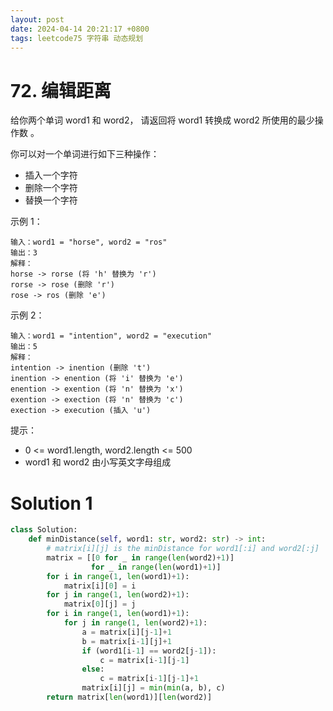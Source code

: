 ```yaml
---
layout: post
date: 2024-04-14 20:21:17 +0800
tags: leetcode75 字符串 动态规划
---
```


# 72. 编辑距离

给你两个单词 word1 和 word2， 请返回将 word1 转换成 word2 所使用的最少操作数  。

你可以对一个单词进行如下三种操作：
+ 插入一个字符
+ 删除一个字符
+ 替换一个字符

示例 1：
```
输入：word1 = "horse", word2 = "ros"
输出：3
解释：
horse -> rorse (将 'h' 替换为 'r')
rorse -> rose (删除 'r')
rose -> ros (删除 'e')
```
示例 2：
```
输入：word1 = "intention", word2 = "execution"
输出：5
解释：
intention -> inention (删除 't')
inention -> enention (将 'i' 替换为 'e')
enention -> exention (将 'n' 替换为 'x')
exention -> exection (将 'n' 替换为 'c')
exection -> execution (插入 'u')
```

提示：
+ 0 <= word1.length, word2.length <= 500
+ word1 和 word2 由小写英文字母组成

# Solution 1

``` py
class Solution:
    def minDistance(self, word1: str, word2: str) -> int:
        # matrix[i][j] is the minDistance for word1[:i] and word2[:j]
        matrix = [[0 for _ in range(len(word2)+1)]
                  for _ in range(len(word1)+1)]
        for i in range(1, len(word1)+1):
            matrix[i][0] = i
        for j in range(1, len(word2)+1):
            matrix[0][j] = j
        for i in range(1, len(word1)+1):
            for j in range(1, len(word2)+1):
                a = matrix[i][j-1]+1
                b = matrix[i-1][j]+1
                if (word1[i-1] == word2[j-1]):
                    c = matrix[i-1][j-1]
                else:
                    c = matrix[i-1][j-1]+1
                matrix[i][j] = min(min(a, b), c)
        return matrix[len(word1)][len(word2)]
```

